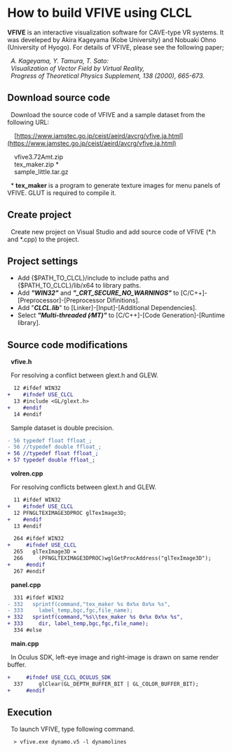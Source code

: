 # How to build VFIVE using CLCL

**VFIVE** is an interactive visualization software for CAVE-type VR systems. 
It was develeped by Akira Kageyama (Kobe University) and Nobuaki Ohno (University of Hyogo). 
For details of VFIVE, please see the following paper;

&nbsp; *A. Kageyama, Y. Tamura, T. Sato:*  
&nbsp; *Visualization of Vector Field by Virtual Reality,*  
&nbsp; *Progress of Theoretical Physics Supplement, 138 (2000), 665-673.*


## Download source code

&nbsp; Download the source code of VFIVE and a sample dataset from the following URL:

&nbsp; &nbsp; [https://www.jamstec.go.jp/ceist/aeird/avcrg/vfive.ja.html](https://www.jamstec.go.jp/ceist/aeird/avcrg/vfive.ja.html)

&nbsp; &nbsp; vfive3.72Amt.zip  
&nbsp; &nbsp; tex_maker.zip *  
&nbsp; &nbsp; sample_little.tar.gz

&nbsp; \*  **tex_maker** is a program to generate texture images for menu panels of VFIVE. GLUT is required to compile it.

## Create project

&nbsp; Create new project on Visual Studio and add source code of VFIVE (\*.h and \*.cpp) to the project.

## Project settings

- Add &#123;&#36;PATH_TO_CLCL&#125;/include to include paths and &#123;&#36;PATH_TO_CLCL&#125;/lib/x64 to library paths.
- Add ***&quot;WIN32&quot;*** and ***&quot;&#095;CRT&#095;SECURE&#095;NO&#095;WARNINGS&quot;*** to 
&#91;C/C++&#93;-&#91;Preprocessor&#93;-&#91;Preprocessor Difinitions&#93;.
- Add &quot;***CLCL.lib***&quot; to 
&#91;Linker&#93;-&#91;Input&#93;-&#91;Additional Dependencies&#93;.
- Select ***&quot;Multi-threaded &#040;&frasl;MT&#041;&quot;*** to 
&#91;C/C++&#93;-&#91;Code Generation&#93;-&#91;Runtime library&#93;.

## Source code modifications

&nbsp; **vfive.h**

&nbsp; For resolving a conflict between glext.h and GLEW.
```diff
  12 #ifdef WIN32
+    #ifndef USE_CLCL
  13 #include <GL/glext.h>
+    #endif
  14 #endif
```

&nbsp; Sample dataset is double precision.
```diff
- 56 typedef float ffloat_;     
- 56 //typedef double ffloat_;  
+ 56 //typedef float ffloat_;     
+ 57 typedef double ffloat_;  
```

&nbsp; **volren.cpp**

&nbsp; For resolving conflicts between glext.h and GLEW.
```diff
  11 #ifdef WIN32
+    #ifndef USE_CLCL
  12 PFNGLTEXIMAGE3DPROC glTexImage3D;
+    #endif
  13 #endif
```

```diff
  264 #ifdef WIN32
+     #ifndef USE_CLCL
  265   glTexImage3D =
  266     (PFNGLTEXIMAGE3DPROC)wglGetProcAddress("glTexImage3D");
+     #endif
  267 #endif
```

&nbsp; **panel.cpp**
```diff
  331 #ifdef WIN32
- 332   sprintf(command,"tex_maker %s 0x%x 0x%x %s",
- 333     label_temp,bgc,fgc,file_name);
+ 332   sprintf(command,"%s\\tex_maker %s 0x%x 0x%x %s",
+ 333     dir, label_temp,bgc,fgc,file_name);
  334 #else
```

&nbsp; **main.cpp**

&nbsp; In Oculus SDK, left-eye image and right-image is drawn on same render buffer.
```diff
+     #ifndef USE_CLCL_OCULUS_SDK
  337     glClear(GL_DEPTH_BUFFER_BIT | GL_COLOR_BUFFER_BIT);
+     #endif
```

## Execution

&nbsp; To launch VFIVE, type following command.  

```diff
  > vfive.exe dynamo.v5 -l dynamolines
```
